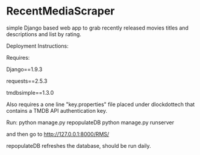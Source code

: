 # RecentMediaScraper
simple Django based web app to grab recently released movies titles and descriptions and list by rating.

Deployment Instructions:

Requires:

Django==1.9.3

requests==2.5.3

tmdbsimple==1.3.0

Also requires a one line "key.properties" file placed under dlockdottech that contains a TMDB API authentication key.

Run:
python manage.py repopulateDB
python manage.py runserver 

and then go to
http://127.0.0.1:8000/RMS/

repopulateDB refreshes the database, should be run daily.